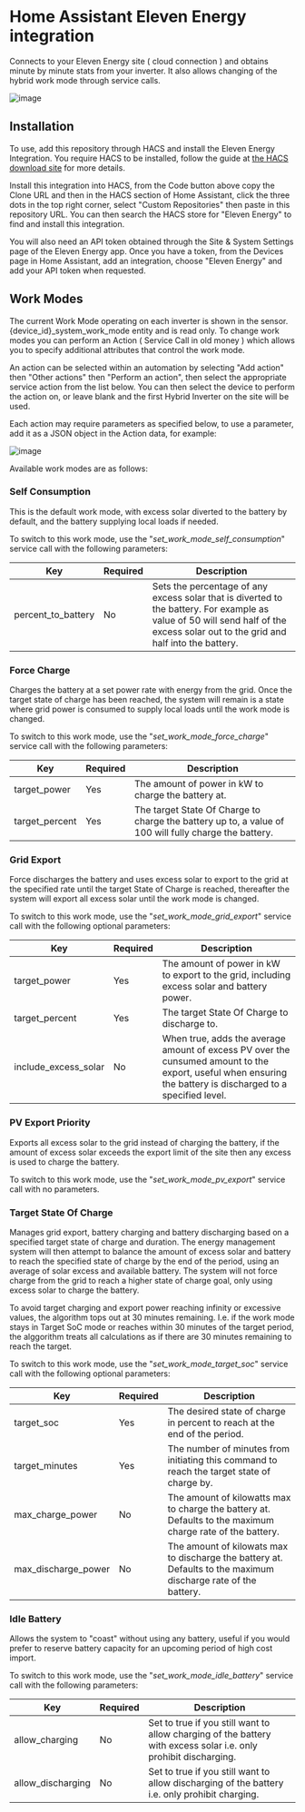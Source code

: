 # Home Assistant Eleven Energy integration

Connects to your Eleven Energy site ( cloud connection ) and obtains minute by minute stats from your inverter. It also allows changing of the hybrid work mode through service calls.

![image](https://github.com/user-attachments/assets/0633a512-6b2b-4f55-822b-78d9a788463c)


## Installation

To use, add this repository through HACS and install the Eleven Energy Integration. You require HACS to be installed, follow the guide at [the HACS download site](https://www.hacs.xyz/docs/use/download/download/) for more details.

Install this integration into HACS, from the Code button above copy the Clone URL and then in the HACS section of Home Assistant, click the three dots in the top right corner, select "Custom Repositories" then paste in this repository URL. You can then search the HACS store for "Eleven Energy" to find and install this integration.

You will also need an API token obtained through the Site & System Settings page of the Eleven Energy app. Once you have a token, from the Devices page in Home Assistant, add an integration, choose "Eleven Energy" and add your API token when requested.

## Work Modes

The current Work Mode operating on each inverter is shown in the sensor.{device_id}_system_work_mode entity and is read only. To change work modes you can perform an Action ( Service Call in old money ) which allows you to specify additional attributes that control the work mode.

An action can be selected within an automation by selecting "Add action" then "Other actions" then "Perform an action", then select the appropriate service action from the list below. You can then select the device to perform the action on, or leave blank and the first Hybrid Inverter on the site will be used.

Each action may require parameters as specified below, to use a parameter, add it as a JSON object in the Action data, for example:

![image](https://github.com/user-attachments/assets/7509b544-0a29-4979-93be-702f736bdc90)


Available work modes are as follows:

### Self Consumption

This is the default work mode, with excess solar diverted to the battery by default, and the battery supplying local loads if needed.

To switch to this work mode, use the "_set_work_mode_self_consumption_" service call with the following parameters:

Key | Required | Description
--- | --- | -----------
percent_to_battery | No | Sets the percentage of any excess solar that is diverted to the battery. For example as value of 50 will send half of the excess solar out to the grid and half into the battery.

### Force Charge

Charges the battery at a set power rate with energy from the grid. Once the target state of charge has been reached, the system will remain is a state where grid power is consumed to supply local loads until the work mode is changed.

To switch to this work mode, use the "_set_work_mode_force_charge_" service call with the following parameters:

Key | Required | Description
--- | --- | -----------
target_power | Yes | The amount of power in kW to charge the battery at.
target_percent | Yes | The target State Of Charge to charge the battery up to, a value of 100 will fully charge the battery.

### Grid Export

Force discharges the battery and uses excess solar to export to the grid at the specified rate until the target State of Charge is reached, thereafter the system will export all excess solar until the work mode is changed.

To switch to this work mode, use the "_set_work_mode_grid_export_" service call with the following optional parameters:

Key | Required | Description
--- | --- | -----------
target_power | Yes | The amount of power in kW to export to the grid, including excess solar and battery power.
target_percent | Yes | The target State Of Charge to discharge to.
include_excess_solar | No | When true, adds the average amount of excess PV over the cunsumed amount to the export, useful when ensuring the battery is discharged to a specified level.

### PV Export Priority

Exports all excess solar to the grid instead of charging the battery, if the amount of excess solar exceeds the export limit of the site then any excess is used to charge the battery.

To switch to this work mode, use the "_set_work_mode_pv_export_" service call with no parameters.

### Target State Of Charge

Manages grid export, battery charging and battery discharging based on a specified target state of charge and duration. The energy management system will then attempt to balance the amount of excess solar and battery to reach the specified state of charge by the end of the period, using an average of solar excess and available battery. The system will not force charge from the grid to reach a higher state of charge goal, only using excess solar to charge the battery.

To avoid target charging and export power reaching infinity or excessive values, the algorithm tops out at 30 minutes remaining. I.e. if the work mode stays in Target SoC mode or reaches within 30 minutes of the target period, the alggorithm treats all calculations as if there are 30 minutes remaining to reach the target.

To switch to this work mode, use the "_set_work_mode_target_soc_" service call with the following optional parameters:

Key | Required | Description
--- | --- | -----------
target_soc | Yes | The desired state of charge in percent to reach at the end of the period.
target_minutes | Yes | The number of minutes from initiating this command to reach the target state of charge by.
max_charge_power | No | The amount of kilowatts max to charge the battery at. Defaults to the maximum charge rate of the battery.
max_discharge_power | No | The amount of kilowats max to discharge the battery at. Defaults to the maximum discharge rate of the battery.

### Idle Battery

Allows the system to "coast" without using any battery, useful if you would prefer to reserve battery capacity for an upcoming period of high cost import.

To switch to this work mode, use the "_set_work_mode_idle_battery_" service call with the following parameters:

Key | Required | Description
--- | --- | -----------
allow_charging | No | Set to true if you still want to allow charging of the battery with excess solar i.e. only prohibit discharging.
allow_discharging | No | Set to true if you still want to allow discharging of the battery i.e. only prohibit charging.
